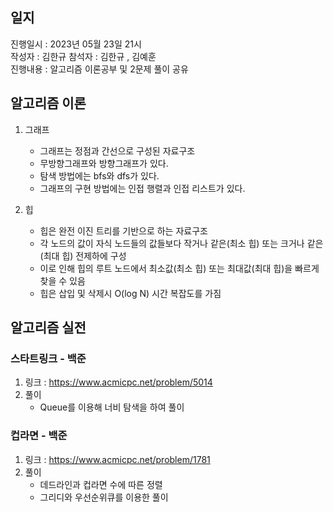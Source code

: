 ## 일지
진행일시 : 2023년 05월 23일 21시  
작성자 : 김한규 
참석자 : 김한규 , 김예훈  
진행내용 : 알고리즘 이론공부 및 2문제 풀이 공유 

## 알고리즘 이론
1. 그래프
   - 그래프는 정점과 간선으로 구성된 자료구조
   - 무방향그래프와 방향그래프가 있다.
   - 탐색 방법에는 bfs와 dfs가 있다.
   - 그래프의 구현 방법에는 인접 행렬과 인접 리스트가 있다.
   
2. 힙
   - 힙은 완전 이진 트리를 기반으로 하는 자료구조
   - 각 노드의 값이 자식 노드들의 값들보다 작거나 같은(최소 힙) 또는 크거나 같은(최대 힙) 전제하에 구성
   - 이로 인해 힙의 루트 노드에서 최소값(최소 힙) 또는 최대값(최대 힙)을 빠르게 찾을 수 있음
   - 힙은 삽입 및 삭제시 O(log N) 시간 복잡도를 가짐

## 알고리즘 실전
### 스타트링크 - 백준
1. 링크 : https://www.acmicpc.net/problem/5014
2. 풀이
    - Queue를 이용해 너비 탐색을 하여 풀이

### 컵라면 - 백준
1. 링크 : https://www.acmicpc.net/problem/1781
2. 풀이
    - 데드라인과 컵라면 수에 따른 정렬
    - 그리디와 우선순위큐를 이용한 풀이